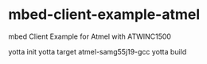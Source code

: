 # mbed-client-example-atmel
mbed Client Example for Atmel with ATWINC1500

yotta init
yotta target atmel-samg55j19-gcc
yotta build
